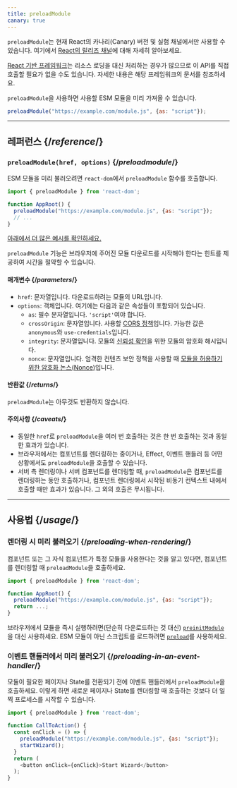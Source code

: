 ```yaml
---
title: preloadModule
canary: true
---
```


<Canary>

`preloadModule`는 현재 React의 카나리(Canary) 버전 및 실험 채널에서만 사용할 수 있습니다. 여기에서 [React의 릴리즈 채널](/community/versioning-policy#all-release-channels)에 대해 자세히 알아보세요.

</Canary>

<Note>

[React 기반 프레임워크](/learn/start-a-new-react-project)는 리소스 로딩을 대신 처리하는 경우가 많으므로 이 API를 직접 호출할 필요가 없을 수도 있습니다. 자세한 내용은 해당 프레임워크의 문서를 참조하세요.

</Note>

<Intro>

`preloadModule`을 사용하면 사용할 ESM 모듈을 미리 가져올 수 있습니다.

```js
preloadModule("https://example.com/module.js", {as: "script"});
```

</Intro>

<InlineToc />

---

## 레퍼런스 {/*reference*/}

### `preloadModule(href, options)` {/*preloadmodule*/}

ESM 모듈을 미리 불러오려면 `react-dom`에서 `preloadModule` 함수를 호출합니다.

```js
import { preloadModule } from 'react-dom';

function AppRoot() {
  preloadModule("https://example.com/module.js", {as: "script"});
  // ...
}

```

[아래에서 더 많은 예시를 확인하세요.](#usage)

`preloadModule` 기능은 브라우저에 주어진 모듈 다운로드를 시작해야 한다는 힌트를 제공하여 시간을 절약할 수 있습니다.

#### 매개변수 {/*parameters*/}

* `href`: 문자열입니다. 다운로드하려는 모듈의 URL입니다.
* `options`: 객체입니다. 여기에는 다음과 같은 속성들이 포함되어 있습니다.
  *  `as`: 필수 문자열입니다. `'script'`여야 합니다.
  *  `crossOrigin`: 문자열입니다. 사용할 [CORS 정책](https://developer.mozilla.org/en-US/docs/Web/HTML/Attributes/crossorigin)입니다. 가능한 값은 `anonymous`와 `use-credentials`입니다.
  *  `integrity`: 문자열입니다. 모듈의 [신뢰성 확인](https://developer.mozilla.org/en-US/docs/Web/Security/Subresource_Integrity)을 위한
  모듈의 암호화 해시입니다.
  *  `nonce`: 문자열입니다. 엄격한 컨텐츠 보안 정책을 사용할 때 [모듈을 허용하기 위한 암호화 논스(Nonce)](https://developer.mozilla.org/en-US/docs/Web/HTML/Global_attributes/nonce)입니다.


#### 반환값 {/*returns*/}

`preloadModule`는 아무것도 반환하지 않습니다.

#### 주의사항 {/*caveats*/}

* 동일한 `href`로 `preloadModule`을 여러 번 호출하는 것은 한 번 호출하는 것과 동일한 효과가 있습니다.
* 브라우저에서는 컴포넌트를 렌더링하는 중이거나, Effect, 이벤트 핸들러 등 어떤 상황에서도 `preloadModule`을 호출할 수 있습니다. 
* 서버 측 렌더링이나 서버 컴포넌트를 렌더링할 때, `preloadModule`은 컴포넌트를 렌더링하는 동안 호출하거나, 컴포넌트 렌더링에서 시작된 비동기 컨텍스트 내에서 호출할 때만 효과가 있습니다. 그 외의 호출은 무시됩니다.

---

## 사용법 {/*usage*/}

### 렌더링 시 미리 불러오기 {/*preloading-when-rendering*/}

컴포넌트 또는 그 자식 컴포넌트가 특정 모듈을 사용한다는 것을 알고 있다면, 컴포넌트를 렌더링할 때 `preloadModule`을 호출하세요.

```js
import { preloadModule } from 'react-dom';

function AppRoot() {
  preloadModule("https://example.com/module.js", {as: "script"});
  return ...;
}
```

브라우저에서 모듈을 즉시 실행하려면(단순히 다운로드하는 것 대신) [`preinitModule`](/reference/react-dom/preinitModule)을 대신 사용하세요. ESM 모듈이 아닌 스크립트를 로드하려면 [`preload`](/reference/react-dom/preload)를 사용하세요.

### 이벤트 핸들러에서 미리 불러오기 {/*preloading-in-an-event-handler*/}

모듈이 필요한 페이지나 State를 전환되기 전에 이벤트 핸들러에서 `preloadModule`을 호출하세요. 이렇게 하면 새로운 페이지나 State를 렌더링할 때 호출하는 것보다 더 일찍 프로세스를 시작할 수 있습니다.

```js
import { preloadModule } from 'react-dom';

function CallToAction() {
  const onClick = () => {
    preloadModule("https://example.com/module.js", {as: "script"});
    startWizard();
  }
  return (
    <button onClick={onClick}>Start Wizard</button>
  );
}
```
